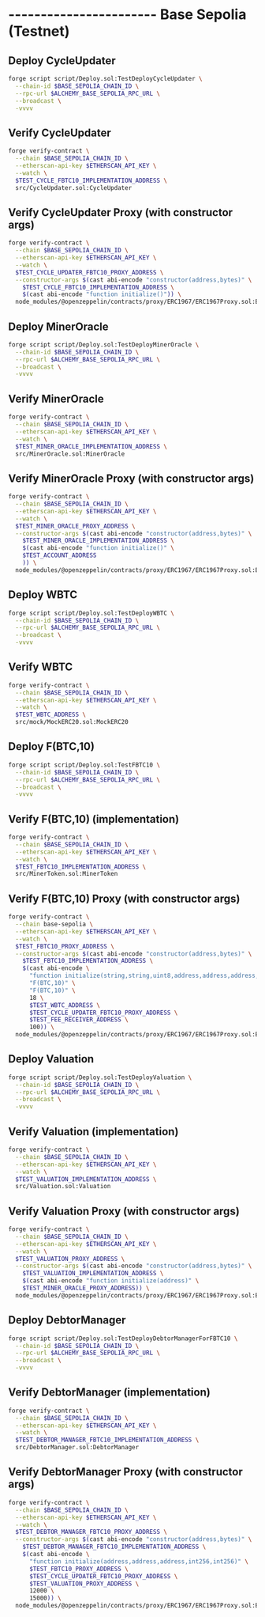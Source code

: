 # ----------------------- Base Sepolia (Testnet)

## Deploy CycleUpdater

```bash
forge script script/Deploy.sol:TestDeployCycleUpdater \
  --chain-id $BASE_SEPOLIA_CHAIN_ID \
  --rpc-url $ALCHEMY_BASE_SEPOLIA_RPC_URL \
  --broadcast \
  -vvvv
```

## Verify CycleUpdater

```bash
forge verify-contract \
  --chain $BASE_SEPOLIA_CHAIN_ID \
  --etherscan-api-key $ETHERSCAN_API_KEY \
  --watch \
  $TEST_CYCLE_FBTC10_IMPLEMENTATION_ADDRESS \
  src/CycleUpdater.sol:CycleUpdater
```

## Verify CycleUpdater Proxy (with constructor args)

```bash
forge verify-contract \
  --chain $BASE_SEPOLIA_CHAIN_ID \
  --etherscan-api-key $ETHERSCAN_API_KEY \
  --watch \
  $TEST_CYCLE_UPDATER_FBTC10_PROXY_ADDRESS \
  --constructor-args $(cast abi-encode "constructor(address,bytes)" \
    $TEST_CYCLE_FBTC10_IMPLEMENTATION_ADDRESS \
    $(cast abi-encode "function initialize()")) \
  node_modules/@openzeppelin/contracts/proxy/ERC1967/ERC1967Proxy.sol:ERC1967Proxy
```

## Deploy MinerOracle

```bash
forge script script/Deploy.sol:TestDeployMinerOracle \
  --chain-id $BASE_SEPOLIA_CHAIN_ID \
  --rpc-url $ALCHEMY_BASE_SEPOLIA_RPC_URL \
  --broadcast \
  -vvvv
```

## Verify MinerOracle

```bash
forge verify-contract \
  --chain $BASE_SEPOLIA_CHAIN_ID \
  --etherscan-api-key $ETHERSCAN_API_KEY \
  --watch \
  $TEST_MINER_ORACLE_IMPLEMENTATION_ADDRESS \
  src/MinerOracle.sol:MinerOracle
```

## Verify MinerOracle Proxy (with constructor args)

```bash
forge verify-contract \
  --chain $BASE_SEPOLIA_CHAIN_ID \
  --etherscan-api-key $ETHERSCAN_API_KEY \
  --watch \
  $TEST_MINER_ORACLE_PROXY_ADDRESS \
  --constructor-args $(cast abi-encode "constructor(address,bytes)" \
    $TEST_MINER_ORACLE_IMPLEMENTATION_ADDRESS \
    $(cast abi-encode "function initialize()" \
    $TEST_ACCOUNT_ADDRESS
    )) \
  node_modules/@openzeppelin/contracts/proxy/ERC1967/ERC1967Proxy.sol:ERC1967Proxy
```

## Deploy WBTC

```bash
forge script script/Deploy.sol:TestDeployWBTC \
  --chain-id $BASE_SEPOLIA_CHAIN_ID \
  --rpc-url $ALCHEMY_BASE_SEPOLIA_RPC_URL \
  --broadcast \
  -vvvv
```

## Verify WBTC

```bash
forge verify-contract \
  --chain $BASE_SEPOLIA_CHAIN_ID \
  --etherscan-api-key $ETHERSCAN_API_KEY \
  --watch \
  $TEST_WBTC_ADDRESS \
  src/mock/MockERC20.sol:MockERC20
```

## Deploy F(BTC,10)

```bash
forge script script/Deploy.sol:TestFBTC10 \
  --chain-id $BASE_SEPOLIA_CHAIN_ID \
  --rpc-url $ALCHEMY_BASE_SEPOLIA_RPC_URL \
  --broadcast \
  -vvvv
```

## Verify F(BTC,10) (implementation)

```bash
forge verify-contract \
  --chain $BASE_SEPOLIA_CHAIN_ID \
  --etherscan-api-key $ETHERSCAN_API_KEY \
  --watch \
  $TEST_FBTC10_IMPLEMENTATION_ADDRESS \
  src/MinerToken.sol:MinerToken
```

## Verify F(BTC,10) Proxy (with constructor args)

```bash
forge verify-contract \
  --chain base-sepolia \
  --etherscan-api-key $ETHERSCAN_API_KEY \
  --watch \
  $TEST_FBTC10_PROXY_ADDRESS \
  --constructor-args $(cast abi-encode "constructor(address,bytes)" \
    $TEST_FBTC10_IMPLEMENTATION_ADDRESS \
    $(cast abi-encode \
      "function initialize(string,string,uint8,address,address,address,uint256)" \
      "F(BTC,10)" \
      "F(BTC,10)" \
      18 \
      $TEST_WBTC_ADDRESS \
      $TEST_CYCLE_UPDATER_FBTC10_PROXY_ADDRESS \
      $TEST_FEE_RECEIVER_ADDRESS \
      100)) \
  node_modules/@openzeppelin/contracts/proxy/ERC1967/ERC1967Proxy.sol:ERC1967Proxy
```

## Deploy Valuation

```bash
forge script script/Deploy.sol:TestDeployValuation \
  --chain-id $BASE_SEPOLIA_CHAIN_ID \
  --rpc-url $ALCHEMY_BASE_SEPOLIA_RPC_URL \
  --broadcast \
  -vvvv
```

## Verify Valuation (implementation)

```bash
forge verify-contract \
  --chain $BASE_SEPOLIA_CHAIN_ID \
  --etherscan-api-key $ETHERSCAN_API_KEY \
  --watch \
  $TEST_VALUATION_IMPLEMENTATION_ADDRESS \
  src/Valuation.sol:Valuation
```

## Verify Valuation Proxy (with constructor args)

```bash
forge verify-contract \
  --chain $BASE_SEPOLIA_CHAIN_ID \
  --etherscan-api-key $ETHERSCAN_API_KEY \
  --watch \
  $TEST_VALUATION_PROXY_ADDRESS \
  --constructor-args $(cast abi-encode "constructor(address,bytes)" \
    $TEST_VALUATION_IMPLEMENTATION_ADDRESS \
    $(cast abi-encode "function initialize(address)" \
    $TEST_MINER_ORACLE_PROXY_ADDRESS)) \
  node_modules/@openzeppelin/contracts/proxy/ERC1967/ERC1967Proxy.sol:ERC1967Proxy
```

## Deploy DebtorManager

```bash
forge script script/Deploy.sol:TestDeployDebtorManagerForFBTC10 \
  --chain-id $BASE_SEPOLIA_CHAIN_ID \
  --rpc-url $ALCHEMY_BASE_SEPOLIA_RPC_URL \
  --broadcast \
  -vvvv
```

## Verify DebtorManager (implementation)

```bash
forge verify-contract \
  --chain $BASE_SEPOLIA_CHAIN_ID \
  --etherscan-api-key $ETHERSCAN_API_KEY \
  --watch \
  $TEST_DEBTOR_MANAGER_FBTC10_IMPLEMENTATION_ADDRESS \
  src/DebtorManager.sol:DebtorManager
```

## Verify DebtorManager Proxy (with constructor args)

```bash
forge verify-contract \
  --chain $BASE_SEPOLIA_CHAIN_ID \
  --etherscan-api-key $ETHERSCAN_API_KEY \
  --watch \
  $TEST_DEBTOR_MANAGER_FBTC10_PROXY_ADDRESS \
  --constructor-args $(cast abi-encode "constructor(address,bytes)" \
    $TEST_DEBTOR_MANAGER_FBTC10_IMPLEMENTATION_ADDRESS \
    $(cast abi-encode \
      "function initialize(address,address,address,int256,int256)" \
      $TEST_FBTC10_PROXY_ADDRESS \
      $TEST_CYCLE_UPDATER_FBTC10_PROXY_ADDRESS \
      $TEST_VALUATION_PROXY_ADDRESS \
      12000 \
      15000)) \
  node_modules/@openzeppelin/contracts/proxy/ERC1967/ERC1967Proxy.sol:ERC1967Proxy
```

